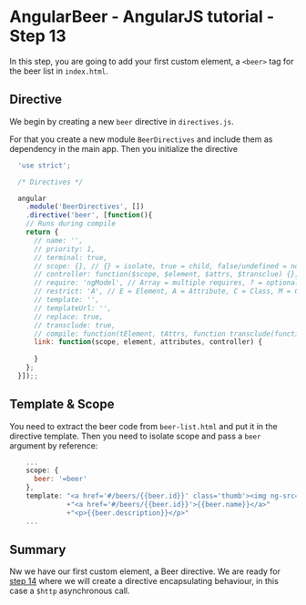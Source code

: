 # AngularBeer - AngularJS tutorial - Step 13 #

In this step, you are going to add your first custom element, a ```<beer>``` tag for the beer list in ```index.html```.

## Directive ##

We begin by creating a new `beer` directive in `directives.js`. 

For that you create a new module `BeerDirectives` and include them as dependency in the main app. Then you initialize the directive

```javascript
  'use strict';

  /* Directives */

  angular
    .module('BeerDirectives', [])
    .directive('beer', [function(){
    // Runs during compile
    return {
      // name: '',
      // priority: 1,
      // terminal: true,
      // scope: {}, // {} = isolate, true = child, false/undefined = no change
      // cont­rol­ler: function($scope, $element, $attrs, $transclue) {},
      // require: 'ngModel', // Array = multiple requires, ? = optional, ^ = check parent elements
      // restrict: 'A', // E = Element, A = Attribute, C = Class, M = Comment
      // template: '',
      // templateUrl: '',
      // replace: true,
      // transclude: true,
      // compile: function(tElement, tAttrs, function transclude(function(scope, cloneLinkingFn){ return function linking(scope, elm, attrs){}})),
      link: function(scope, element, attributes, controller) {
        
      }
    };
  }]);;
```


## Template & Scope ##

You need to extract the beer code from `beer-list.html` and put it in the directive template. Then you need to isolate scope
and pass a `beer` argument by reference:

```javascript
    ...
    scope: {
      beer: '=beer'
    },
    template: "<a href='#/beers/{{beer.id}}' class='thumb'><img ng-src='{{beer.img}}'></a>"
              +"<a href='#/beers/{{beer.id}}'>{{beer.name}}</a>"
              +"<p>{{beer.description}}</p>"
    ...
```

## Summary ##

Nw we have our first custom element, a Beer directive. We are ready for [step 14](../step-14) where we will create a directive encapsulating behaviour, in this case a `$http` asynchronous call.